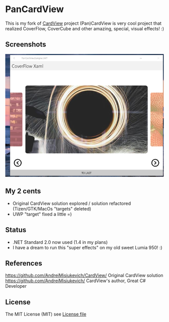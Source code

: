 # PanCardView

This is my fork of [CardView](https://github.com/AndreiMisiukevich/CardView) project
(Pan)CardView is very cool project that realized CoverFlow, CoverCube and other amazing, special, visual effects! :)

## Screenshots
![screenshot1](Images/shot1.png)

## My 2 cents

- Original CardView solution explored / solution refactored (Tizen/GTK/MacOs "targets" deleted)
- UWP "target" fixed a little =)

## Status
- .NET Standard 2.0 now used (1.4 in my plans) 
- I have a dream to run this "super effects" on my old sweet Lumia 950! :)
 

## References

https://github.com/AndreiMisiukevich/CardView/ Original CardView solution
https://github.com/AndreiMisiukevich/ CardView's author, Great C# Developer 

## License
The MIT License (MIT) see [License file](LICENSE)



